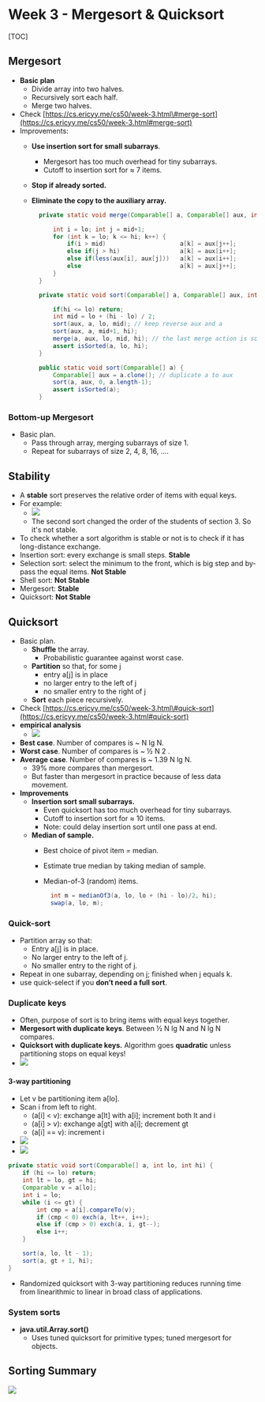 # Week 3 - Mergesort & Quicksort

\[TOC\]

## Mergesort

* **Basic plan**
  * Divide array into two halves.
  * Recursively sort each half.
  * Merge two halves.
* Check [https://cs.ericyy.me/cs50/week-3.html\#merge-sort](https://cs.ericyy.me/cs50/week-3.html#merge-sort)
* Improvements:
  * **Use insertion sort for small subarrays**.
    * Mergesort has too much overhead for tiny subarrays. 
    * Cutoff to insertion sort for ≈ 7 items.
  * **Stop if already sorted.**
  * **Eliminate the copy to the auxiliary array.**

    ```java
      private static void merge(Comparable[] a, Comparable[] aux, int lo, int mid, int hi) {

          int i = lo; int j = mid+1;
          for (int k = lo; k <= hi; k++) {
              if(i > mid)                     a[k] = aux[j++];
              else if(j > hi)                 a[k] = aux[i++];
              else if(less(aux[i], aux[j]))   a[k] = aux[i++];
              else                            a[k] = aux[j++];
          }
      }

      private static void sort(Comparable[] a, Comparable[] aux, int lo, int hi) {

          if(hi <= lo) return;
          int mid = lo + (hi - lo) / 2;
          sort(aux, a, lo, mid); // keep reverse aux and a
          sort(aux, a, mid+1, hi); 
          merge(a, aux, lo, mid, hi); // the last merge action is sorted 'a' 
          assert isSorted(a, lo, hi);
      }

      public static void sort(Comparable[] a) {
          Comparable[] aux = a.clone(); // duplicate a to aux
          sort(a, aux, 0, a.length-1);
          assert isSorted(a);
      }
    ```

### Bottom-up Mergesort

* Basic plan.
  * Pass through array, merging subarrays of size 1. 
  * Repeat for subarrays of size 2, 4, 8, 16, ....

## Stability

* A **stable** sort preserves the relative order of items with equal keys.
* For example:
  * ![](../.gitbook/assets/15419868934791.jpg)
  * The second sort changed the order of the students of section 3. So it's not stable.
* To check whether a sort algorithm is stable or not is to check if it has long-distance exchange.
* Insertion sort: every exchange is small steps. **Stable**
* Selection sort: select the minimum to the front, which is big step and by-pass the equal items. **Not Stable**
* Shell sort: **Not Stable**
* Mergesort: **Stable**
* Quicksort: **Not Stable**

## Quicksort

* Basic plan.
  * **Shuffle** the array.
    * Probabilistic guarantee against worst case.
  * **Partition** so that, for some j
    * entry a\[j\] is in place
    * no larger entry to the left of j
    * no smaller entry to the right of j 
  * **Sort** each piece recursively.
* Check [https://cs.ericyy.me/cs50/week-3.html\#quick-sort](https://cs.ericyy.me/cs50/week-3.html#quick-sort)
* **empirical analysis**
  * ![](../.gitbook/assets/15419901049025.jpg)
* **Best case**. Number of compares is ~ N lg N.
* **Worst case**. Number of compares is ~ ½ N 2 .
* **Average case**. Number of compares is ~ 1.39 N lg N.
  * 39% more compares than mergesort.
  * But faster than mergesort in practice because of less data movement.
* **Improvements**
  * **Insertion sort small subarrays.**
    * Even quicksort has too much overhead for tiny subarrays. 
    * Cutoff to insertion sort for ≈ 10 items.
    * Note: could delay insertion sort until one pass at end.
  * **Median of sample.**
    * Best choice of pivot item = median.
    * Estimate true median by taking median of sample.
    * Median-of-3 \(random\) items.

      ```java
        int m = medianOf3(a, lo, lo + (hi - lo)/2, hi); 
        swap(a, lo, m);
      ```

### Quick-sort

* Partition array so that:
  * Entry a\[j\] is in place.
  * No larger entry to the left of j. 
  * No smaller entry to the right of j.
* Repeat in one subarray, depending on j; finished when j equals k.
* use quick-select if you **don’t need a full sort**.

### Duplicate keys

* Often, purpose of sort is to bring items with equal keys together.
* **Mergesort with duplicate keys**. Between ½ N lg N and N lg N compares.
* **Quicksort with duplicate keys.** Algorithm goes **quadratic** unless partitioning stops on equal keys!
* ![](../.gitbook/assets/15419938087895.jpg)

#### 3-way partitioning

* Let v be partitioning item a\[lo\]. 
* Scan i from left to right.
  * \(a\[i\] &lt; v\): exchange a\[lt\] with a\[i\]; increment both lt and i
  * \(a\[i\] &gt; v\): exchange a\[gt\] with a\[i\]; decrement gt
  * \(a\[i\] == v\): increment i
* ![](../.gitbook/assets/15419939097699.jpg)
* ![](../.gitbook/assets/15419939466464.jpg)

```java
private static void sort(Comparable[] a, int lo, int hi) {
    if (hi <= lo) return; 
    int lt = lo, gt = hi; 
    Comparable v = a[lo]; 
    int i = lo; 
    while (i <= gt) {
        int cmp = a[i].compareTo(v);
        if (cmp < 0) exch(a, lt++, i++);
        else if (cmp > 0) exch(a, i, gt--);
        else i++; 
    }

    sort(a, lo, lt - 1); 
    sort(a, gt + 1, hi);
}
```

* Randomized quicksort with 3-way partitioning reduces running time from linearithmic to linear in broad class of applications.

### System sorts

* **java.util.Array.sort\(\)**
  * Uses tuned quicksort for primitive types; tuned mergesort for objects.

## Sorting Summary

![](../.gitbook/assets/15419941575031.jpg)

